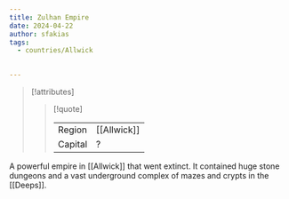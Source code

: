 ```yaml
---
title: Zulhan Empire
date: 2024-04-22
author: sfakias
tags:
  - countries/Allwick

 
---
```

> [!attributes]
> 
> > [!quote]
> >
> > | | |
> > | --- | --- |
> > | Region | [[Allwick]] |
> > | Capital | ? |

A powerful empire in [[Allwick]] that went extinct. It contained huge stone dungeons and a vast underground complex of mazes and crypts in the [[Deeps]].